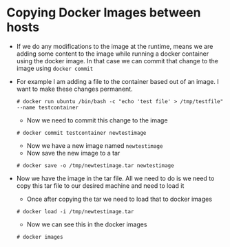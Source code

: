 # Copying Docker Images between hosts

- If we do any modifications to the image at the runtime, means we are adding some content to the image while running a docker container using the docker image. In that case we can commit that change to the image using `docker commit`
- For example I am adding a file to the container based out of an image. I want to make these changes permanent.

	```
	# docker run ubuntu /bin/bash -c "echo 'test file' > /tmp/testfile" --name testcontainer
	```

	- Now we need to commit this change to the image

	```
	# docker commit testcontainer newtestimage
	```

	- Now we have a new image named `newtestimage`
	- Now save the new image to a tar

	```
	# docker save -o /tmp/newtestimage.tar newtestimage
	```

- Now we have the image in the tar file. All we need to do is we need to copy this tar file to our desired machine and need to load it

	- Once after copying the tar we need to load that to docker images

	```
	# docker load -i /tmp/newtestimage.tar
	```

	- Now we can see this in the docker images

	```
	# docker images
	```